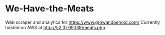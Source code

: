 # We-Have-the-Meats

Web scraper and analytics for https://www.growandbehold.com/
Currently hosted on AWS at http://52.37.69.138/meats.php
